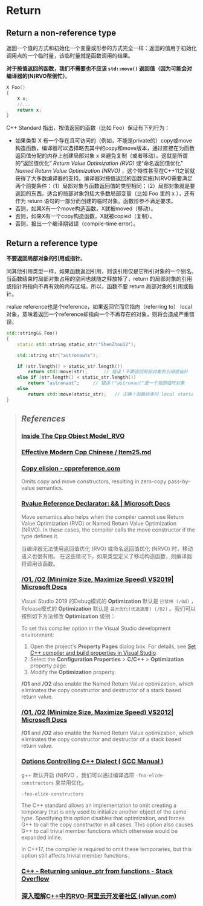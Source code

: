 # Return

## Return a non-reference type

返回一个值的方式和初始化一个变量或形参的方式完全一样：返回的值用于初始化调用点的一个临时量，该临时量就是函数调用的结果。

**对于按值返回的函数，我们不需要也不应该 `std::move()` 返回值（因为可能会对编译器的(N)RVO帮倒忙）**。

```cpp
X Foo()
{
	X x;
	//...
	return x;
}
```

C++ Standard 指出，按值返回的函数（比如 Foo）保证有下列行为：

- 如果类型 X 有一个存在且可访问的（例如，不能是private的）copy或move构造函数，编译器可以选择略去其中的copy和move版本，通过直接在为函数返回值分配的内存上创建局部对象 x 来避免复制（或者移动）。这就是所谓的“返回值优化” *Return Value Optimization (RVO)* 或“命名返回值优化” *Named Return Value Optimization (NRVO)* ，这个特性甚至在C++11之前就获得了大多数编译器的支持。编译器对按值返回的函数实施(N)RVO需要满足两个前提条件：（1）局部对象与函数返回值的类型相同；（2）局部对象就是要返回的东西。适合的局部对象包括大多数局部变量（比如 Foo 里的 x ），还有作为 return 语句的一部分而创建的临时对象。函数形参不满足要求。
- 否则，如果X有一个move构造函数，X就被moved（移动）。
- 否则，如果X有一个copy构造函数，X就被copied（复制）。
- 否则，报出一个编译期错误（compile-time error）。



## Return a reference type

**不要返回局部对象的引用或指针**。

同其他引用类型一样，如果函数返回引用，则该引用仅是它所引对象的一个别名。当函数结束时局部对象占用的空间也就随之释放掉了，return 的局部对象的引用或指针将指向不再有效的内存区域。所以，函数不要 return 局部对象的引用或指针。

rvalue reference也是个reference，如果返回它而它指向（referring to） local对象，意味着返回一个reference却指向一个不再存在的对象，则将会造成严重错误。

```cpp
std::string&& Foo()
{
	static std::string static_str("ShenZhou12");

	std::string str("astronauts");

	if (str.length() > static_str.length())
		return std::move(str);		// 错误！不要返回局部对象的引用或指针
	else if (str.length() < static_str.length())
		return "astronaut";		// 错误！"astronaut"是一个局部临时对象
	else
		return std::move(static_str);	// 正确！函数结束时 local static 对象并不会消亡
}
```





> ## *References*
>
> ### [Inside The Cpp Object Model_RVO](https://www.cnblogs.com/ltimaginea/p/15302197.html)
>
> ### [Effective Modern Cpp Chinese / Item25.md](https://github.com/kelthuzadx/EffectiveModernCppChinese/blob/master/5.RRefMovSemPerfForw/item25.md)
>
> ### [Copy elision - cppreference.com](https://en.cppreference.com/w/cpp/language/copy_elision)
>
> Omits copy and move constructors, resulting in zero-copy pass-by-value semantics.
>
> ### [Rvalue Reference Declarator: && | Microsoft Docs](https://docs.microsoft.com/en-us/cpp/cpp/rvalue-reference-declarator-amp-amp?view=msvc-160)
>
> Move semantics also helps when the compiler cannot use Return Value Optimization (RVO) or Named Return Value Optimization (NRVO). In these cases, the compiler calls the move constructor if the type defines it.
>
> 当编译器无法使用返回值优化 (RVO) 或命名返回值优化 (NRVO) 时，移动语义也很有用。 在这些情况下，如果类型定义了移动构造函数，则编译器将调用该函数。
>
> ### [/O1, /O2 (Minimize Size, Maximize Speed) VS2019| Microsoft Docs](https://docs.microsoft.com/en-us/cpp/build/reference/o1-o2-minimize-size-maximize-speed?view=msvc-160)
>
> Visual Studio 2019 的Debug模式的 **Optimization** 默认是 `已禁用 (/Od)` ，Release模式的 **Optimization** 默认是 `最大优化(优选速度) (/O2)` 。我们可以按照如下方法修改 **Optimization** 级别：
>
> To set this compiler option in the Visual Studio development environment:
>
> 1. Open the project's **Property Pages** dialog box. For details, see [Set C++ compiler and build properties in Visual Studio](https://docs.microsoft.com/en-us/cpp/build/working-with-project-properties?view=msvc-160).
> 2. Select the **Configuration Properties** > **C/C++** > **Optimization** property page.
> 3. Modify the **Optimization** property.
>
> **/O1** and **/O2** also enable the Named Return Value optimization, which eliminates the copy constructor and destructor of a stack based return value.
>
> ### [/O1, /O2 (Minimize Size, Maximize Speed) VS2012| Microsoft Docs](https://docs.microsoft.com/en-us/previous-versions/visualstudio/visual-studio-2012/8f8h5cxt(v=vs.110))
>
> **/O1** and **/O2** also enable the Named Return Value optimization, which eliminates the copy constructor and destructor of a stack based return value.
>
> ### [Options Controlling C++ Dialect ( GCC Manual )](https://gcc.gnu.org/onlinedocs/gcc-11.2.0/gcc/C_002b_002b-Dialect-Options.html#C_002b_002b-Dialect-Options)
>
> g++ 默认开启 (N)RVO ，我们可以通过编译选项 `-fno-elide-constructors` 来禁用优化。
>
> `-fno-elide-constructors`
>
> The C++ standard allows an implementation to omit creating a temporary that is only used to initialize another object of the same type. Specifying this option disables that optimization, and forces G++ to call the copy constructor in all cases. This option also causes G++ to call trivial member functions which otherwise would be expanded inline.
>
> In C++17, the compiler is required to omit these temporaries, but this option still affects trivial member functions.
>
> ### [C++ - Returning unique_ptr from functions - Stack Overflow](https://stackoverflow.com/questions/4316727/returning-unique-ptr-from-functions)
>
> ### [深入理解C++中的RVO-阿里云开发者社区 (aliyun.com)](https://developer.aliyun.com/article/705065?utm_content=g_1000226126)
>
> 

